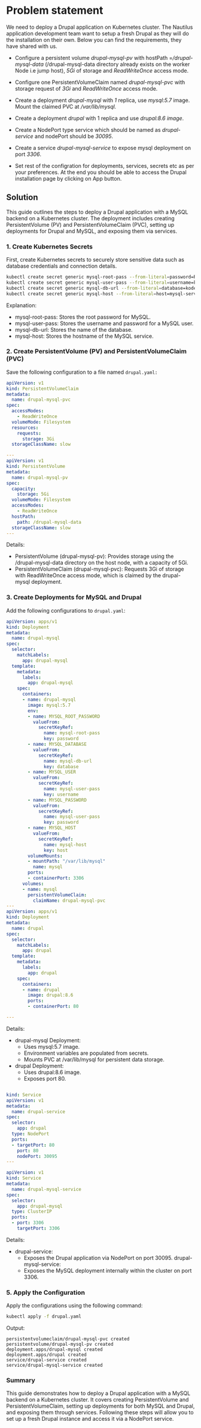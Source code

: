 # Problem statement

We need to deploy a Drupal application on Kubernetes cluster. The Nautilus application development team want to setup a fresh Drupal as they will do the installation on their own. Below you can find the requirements, they have shared with us.

- Configure a persistent volume *drupal-mysql-pv* with hostPath =*/drupal-mysql-data* (/drupal-mysql-data directory already exists on the worker Node i.e jump host), *5Gi* of storage and *ReadWriteOnce* access mode.

- Configure one PersistentVolumeClaim named *drupal-mysql-pvc* with storage request of *3Gi* and *ReadWriteOnce* access mode.

- Create a deployment *drupal-mysql* with *1* replica, use *mysql:5.7* image. Mount the claimed PVC at */var/lib/mysql.*

- Create a deployment *drupal* with 1 replica and use *drupal:8.6 image*.

- Create a NodePort type service which should be named as *drupal-service* and nodePort should be *30095*.

- Create a service *drupal-mysql-service* to expose mysql deployment on port *3306*.

- Set rest of the configration for deployments, services, secrets etc as per your preferences. At the end you should be able to access the Drupal installation page by clicking on App button.

## Solution

This guide outlines the steps to deploy a Drupal application with a MySQL backend on a Kubernetes cluster. The deployment includes creating PersistentVolume (PV) and PersistentVolumeClaim (PVC), setting up deployments for Drupal and MySQL, and exposing them via services.

### 1. Create Kubernetes Secrets

First, create Kubernetes secrets to securely store sensitive data such as database credentials and connection details.

```bash
kubectl create secret generic mysql-root-pass --from-literal=password=R00t
kubectl create secret generic mysql-user-pass --from-literal=username=kodekloud_pop --from-literal=password=BruCStnMT5
kubectl create secret generic mysql-db-url --from-literal=database=kodekloud_db5
kubectl create secret generic mysql-host --from-literal=host=mysql-service
```

Explanation:

- mysql-root-pass: Stores the root password for MySQL.
- mysql-user-pass: Stores the username and password for a MySQL user.
- mysql-db-url: Stores the name of the database.
- mysql-host: Stores the hostname of the MySQL service.

### 2. Create PersistentVolume (PV) and PersistentVolumeClaim (PVC)

Save the following configuration to a file named `drupal.yaml:`

```yaml
apiVersion: v1
kind: PersistentVolumeClaim
metadata:
  name: drupal-mysql-pvc
spec:
  accessModes:
    - ReadWriteOnce
  volumeMode: Filesystem
  resources:
    requests:
      storage: 3Gi
  storageClassName: slow

---
apiVersion: v1
kind: PersistentVolume
metadata:
  name: drupal-mysql-pv
spec:
  capacity:
    storage: 5Gi
  volumeMode: Filesystem
  accessModes:
    - ReadWriteOnce
  hostPath:
    path: /drupal-mysql-data
  storageClassName: slow
---
```

Details:

- PersistentVolume (drupal-mysql-pv): Provides storage using the /drupal-mysql-data directory on the host node, with a capacity of 5Gi.
- PersistentVolumeClaim (drupal-mysql-pvc): Requests 3Gi of storage with ReadWriteOnce access mode, which is claimed by the drupal-mysql deployment.

### 3. Create Deployments for MySQL and Drupal

Add the following configurations to `drupal.yaml`:

```yaml
apiVersion: apps/v1
kind: Deployment
metadata:
  name: drupal-mysql
spec:
  selector:
    matchLabels:
      app: drupal-mysql
  template:
    metadata:
      labels:
        app: drupal-mysql
    spec:
      containers:
      - name: drupal-mysql
        image: mysql:5.7
        env:
        - name: MYSQL_ROOT_PASSWORD
          valueFrom:
            secretKeyRef:
              name: mysql-root-pass
              key: password
        - name: MYSQL_DATABASE
          valueFrom:
            secretKeyRef:
              name: mysql-db-url
              key: database
        - name: MYSQL_USER
          valueFrom:
            secretKeyRef:
              name: mysql-user-pass
              key: username
        - name: MYSQL_PASSWORD
          valueFrom:
            secretKeyRef:
              name: mysql-user-pass
              key: password
        - name: MYSQL_HOST
          valueFrom:
            secretKeyRef:
              name: mysql-host
              key: host
        volumeMounts:
        - mountPath: "/var/lib/mysql"
          name: mysql
        ports:
        - containerPort: 3306
      volumes:
      - name: mysql
        persistentVolumeClaim:
          claimName: drupal-mysql-pvc
---
apiVersion: apps/v1
kind: Deployment
metadata:
  name: drupal
spec:
  selector:
    matchLabels:
      app: drupal
  template:
    metadata:
      labels:
        app: drupal
    spec:
      containers:
      - name: drupal
        image: drupal:8.6
        ports:
        - containerPort: 80

---
```

Details:

- drupal-mysql Deployment:
  - Uses mysql:5.7 image.
  - Environment variables are populated from secrets.
  - Mounts PVC at /var/lib/mysql for persistent data storage.
- drupal Deployment:
  - Uses drupal:8.6 image.
  - Exposes port 80.

```yaml

kind: Service
apiVersion: v1
metadata:
  name: drupal-service
spec:
  selector:
    app: drupal
  type: NodePort
  ports:
  - targetPort: 80
    port: 80
    nodePort: 30095
---

apiVersion: v1
kind: Service
metadata:
  name: drupal-mysql-service
spec:
  selector: 
    app: drupal-mysql
  type: ClusterIP
  ports:
  - port: 3306
    targetPort: 3306
```

Details:

- drupal-service:
  - Exposes the Drupal application via NodePort on port 30095.
drupal-mysql-service:
  - Exposes the MySQL deployment internally within the cluster on port 3306.

### 5. Apply the Configuration

Apply the configurations using the following command:

```bash
kubectl apply -f drupal.yaml 
```

Output:

```plain
persistentvolumeclaim/drupal-mysql-pvc created
persistentvolume/drupal-mysql-pv created
deployment.apps/drupal-mysql created
deployment.apps/drupal created
service/drupal-service created
service/drupal-mysql-service created
```

### Summary

This guide demonstrates how to deploy a Drupal application with a MySQL backend on a Kubernetes cluster. It covers creating PersistentVolume and PersistentVolumeClaim, setting up deployments for both MySQL and Drupal, and exposing them through services. Following these steps will allow you to set up a fresh Drupal instance and access it via a NodePort service.
